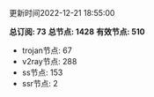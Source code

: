 更新时间2022-12-21 18:55:00

**总订阅: 73**
**总节点: 1428**
**有效节点: 510**
- trojan节点: 67
- v2ray节点: 288
- ss节点: 153
- ssr节点: 2

